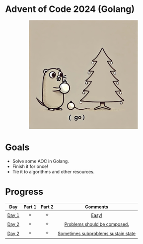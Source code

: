 # Advent of Code 2024 (Golang)

<p align="center"><img src="./golang-aoc.jpeg" alt="The most wonderful time?" width="350" height="350"></p>

# Goals

* Solve some AOC in Golang.
* Finish it for once!
* Tie it to algorithms and other resources.

# Progress

|                     Day                      | Part 1 | Part 2 |                       Comments                        |
|:--------------------------------------------:|:------:|:------:|:-----------------------------------------------------:|
| [Day 1](https://adventofcode.com/2024/day/1) |   ⭐    |   ⭐    |                [Easy!](day1/README.md)                |
| [Day 2](https://adventofcode.com/2024/day/2) |   ⭐    |   ⭐    |    [Problems should be composed.](day2/README.md)     |
| [Day 2](https://adventofcode.com/2024/day/3) |   ⭐    |   ⭐    | [Sometimes subproblems sustain state](day3/README.md) |

